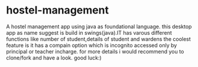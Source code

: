 # hostel-management
 A hostel management app using java as foundational language.
this desktop app as name suggest is build in swings(java).IT has varous different functions like number of student,details of student and wardens
the coolest feature is it has a compain option which is incognito accessed only by principal or teacher incharge.
for more details i would recommend you to clone/fork and have a look.
good luck:)
